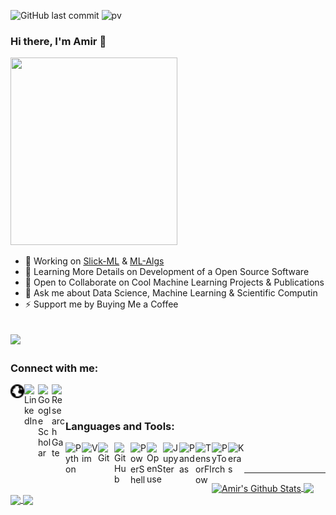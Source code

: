 ![GitHub last commit](https://img.shields.io/github/last-commit/slickml/slick-ml)
![pv](https://pageview.vercel.app/?github_user=amirhessam88)

### Hi there, I'm Amir 👋
<img src="https://github.com/amirhessam88/amirhessam88/blob/master/assets/banner.gif" width="267" height="300"/>

- 🔭 Working on [Slick-ML](https://github.com/slickml/slick-ml) & [ML-Algs](https://github.com/amirhessam88/ml-algs)
- 🌱 Learning More Details on Development of a Open Source Software
- 👯 Open to Collaborate on Cool Machine Learning Projects & Publications
- 💬 Ask me about Data Science, Machine Learning & Scientific Computin
- ⚡ Support me by Buying Me a Coffee 

<a href="https://www.buymeacoffee.com/amirhessam"><img src="https://img.buymeacoffee.com/button-api/?text=Buy me a coffee&emoji=&slug=amirhessam&button_colour=5F7FFF&font_colour=ffffff&font_family=Cookie&outline_colour=000000&coffee_colour=FFDD00"></a>
---

### Connect with me:
[<img align="left" alt="Website" width="22px" src="https://raw.githubusercontent.com/iconic/open-iconic/master/svg/globe.svg" />][website]
[<img align="left" alt="LinkedIn" width="22px" src="https://cdn.jsdelivr.net/npm/simple-icons@v3/icons/linkedin.svg" />][linkedin]
[<img align="left" alt="Google Scholar" width="22px" src="https://cdn.jsdelivr.net/npm/simple-icons@v3/icons/googlescholar.svg" />][gscholar]
[<img align="left" alt="Research Gate" width="22px" src="https://cdn.jsdelivr.net/npm/simple-icons@v3/icons/researchgate.svg" />][rgate]

<br />
<br />

### Languages and Tools:

[<img align="left" alt="Python" width="26px" src="https://cdn.jsdelivr.net/npm/simple-icons@v3/icons/python.svg" />][python]
[<img align="left" alt="Vim" width="26px" src="https://cdn.jsdelivr.net/npm/simple-icons@v3/icons/vim.svg" />][vim]
[<img align="left" alt="Git" width="26px" src="https://cdn.jsdelivr.net/npm/simple-icons@v3/icons/git.svg" />][git]
[<img align="left" alt="GitHub" width="26px" src="https://cdn.jsdelivr.net/npm/simple-icons@v3/icons/github.svg" />][github]
[<img align="left" alt="PowerShell" width="26px" src="https://cdn.jsdelivr.net/npm/simple-icons@v3/icons/gnubash.svg" />][bash]
[<img align="left" alt="OpenSuse" width="26px" src="https://cdn.jsdelivr.net/npm/simple-icons@v3/icons/opensuse.svg" />][opensuse]
[<img align="left" alt="Jupyter" width="26px" src="https://cdn.jsdelivr.net/npm/simple-icons@v3/icons/jupyter.svg" />][jupyter]
[<img align="left" alt="Pandas" width="26px" src="https://cdn.jsdelivr.net/npm/simple-icons@v3/icons/pandas.svg" />][pandas]
[<img align="left" alt="TensorFlow" width="26px" src="https://cdn.jsdelivr.net/npm/simple-icons@v3/icons/tensorflow.svg" />][tensorflow]
[<img align="left" alt="PyTorch" width="26px" src="https://cdn.jsdelivr.net/npm/simple-icons@v3/icons/pytorch.svg" />][pytorch]
[<img align="left" alt="Keras" width="26px" src="https://cdn.jsdelivr.net/npm/simple-icons@v3/icons/keras.svg" />][keras]


<br />
<br />

<!--
[![Top Langs](https://github-readme-stats.vercel.app/api/top-langs/?username=amirhessam88)](https://github.com/anuraghazra/github-readme-stats)
-->

---
<!--
<img align="left" alt="amirhessam88's Github Stats" src="https://github-readme-stats.vercel.app/api?username=amirhessam88&theme=highcontrast&show_icons=true&hide_border=true" />
-->


<a href="https://www.amirhessam.com">
  <img align="center" src="https://github-readme-stats.vercel.app/api?username=amirhessam88&show_icons=true&include_all_commits=true&theme=highcontrast" alt="Amir's Github Stats" />
</a>

<a href="https://www.amirhessam.com">
  <img align="center" src="https://github-readme-stats.vercel.app/api/top-langs/?username=amirhessam88&layout=compact&theme=highcontrast" />
</a>

<a href="https://github.com/slickml/slickml">
  <img align="center" src="https://github-readme-stats.vercel.app/api/pin/?username=amirhessam88&repo=slick-ml&theme=highcontrast" />
</a>

<a href="https://amirhessam88.github.io">
  <img align="center" src="https://github-readme-stats.vercel.app/api/pin/?username=amirhessam88&repo=amirhessam88.github.io&theme=highcontrast" />
</a>    






[website]: https://www.amirhessam.com/
[linkedin]: https://www.linkedin.com/in/amirhessam/
[gscholar]: https://scholar.google.com/citations?user=CnHZjFAAAAAJ&hl=en/
[rgate]: https://www.researchgate.net/profile/Amirhessam_Tahmassebi/
[python]: https://www.python.org/
[git]: https://git-scm.com/
[github]: https://www.github.com/
[bash]: https://www.gnu.org/software/bash/
[opensuse]: https://www.opensuse.org/
[jupyter]: https://jupyter.org/
[pandas]: https://pandas.pydata.org/
[tensorflow]: https://www.tensorflow.org/
[pytorch]: https://pytorch.org/
[keras]: https://keras.io/
[vim]: https://www.vim.org/download.php


<br />
<br />



<!-- END OF README  -->

<!--
**amirhessam88/amirhessam88** is a ✨ _special_ ✨ repository because its `README.md` (this file) appears on your GitHub profile.

Here are some ideas to get you started:

- 🔭 I’m currently working on ...
- 🌱 I’m currently learning ...
- 👯 I’m looking to collaborate on ...
- 🤔 I’m looking for help with ...
- 💬 Ask me about ...
- 📫 How to reach me: ...
- 😄 Pronouns: ...
- ⚡ Fun fact: ...
-->
